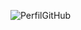 ![PerfilGitHub](https://user-images.githubusercontent.com/114512729/196060683-29ec5eb5-21ad-42c1-8c97-0500984de19e.png)
